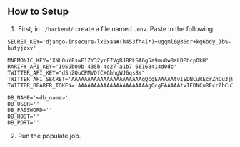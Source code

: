 ## How to Setup

1. First, in `./backend/` create a file named `.env`. Paste in the following:
```
SECRET_KEY='django-insecure-lx0xaa#(h453fh4i*)+ugqml6@36dr+kg6bdy_)b%-butyjzxv'

MNEMONIC_KEY='XNL0uYFswE1ZY32yrF7VgRJBPLSA6g5a9mu0w8aLDPhcpOkH'
RARIFY_API_KEY='1959b00b-435b-4c27-a1b7-66168414d0dc'
TWITTER_API_KEY="dSnZQuCPMVQfCXGhhgWJ6qs8s"
TWITTER_API_SECRET='AAAAAAAAAAAAAAAAAAAAAAgQcgEAAAAAtvIEDNCuREcrZhCu3j9F%2FmhXz00%3DQdawgUlRgpvd2eMyeAug3tPY89yuWvjqVV7NWXlvQX00CJIauI'
TWITTER_BEARER_TOKEN='AAAAAAAAAAAAAAAAAAAAAAgQcgEAAAAAtvIEDNCuREcrZhCu3j9F'

DB_NAME='<db_name>'
DB_USER=''
DB_PASSWORD=''
DB_HOST=''
DB_PORT=''
```
2. Run the populate job.

